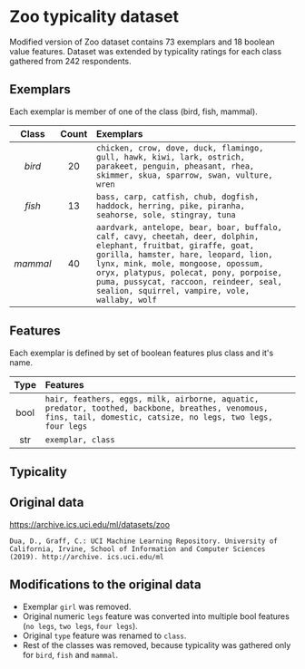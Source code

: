 # Zoo typicality dataset
Modified version of Zoo dataset contains 73 exemplars and 18 boolean value features. Dataset was extended by typicality ratings for each class gathered from 242 respondents.

## Exemplars
Each exemplar is member of one of the class (bird, fish, mammal).

| Class        | Count         | Exemplars  |
|:------------:|:-------------:|:---------- |
| *bird*       | 20            | ```chicken, crow, dove, duck, flamingo, gull, hawk, kiwi, lark, ostrich, parakeet, penguin, pheasant, rhea, skimmer, skua, sparrow, swan, vulture, wren``` |
| *fish*       | 13            | ```bass, carp, catfish, chub, dogfish, haddock, herring, pike, piranha, seahorse, sole, stingray, tuna``` |
| *mammal*     | 40            | ```aardvark, antelope, bear, boar, buffalo, calf, cavy, cheetah, deer, dolphin, elephant, fruitbat, giraffe, goat, gorilla, hamster, hare, leopard, lion, lynx, mink, mole, mongoose, opossum, oryx, platypus, polecat, pony, porpoise, puma, pussycat, raccoon, reindeer, seal, sealion, squirrel, vampire, vole, wallaby, wolf``` |

## Features
Each exemplar is defined by set of boolean features plus class and it's name.

| Type         | Features    |
|:------------:|:----------- |
| bool         | ```hair, feathers, eggs, milk, airborne, aquatic, predator, toothed, backbone, breathes, venomous, fins, tail, domestic, catsize, no legs, two legs, four legs``` |
| str          | ```exemplar, class``` |

## Typicality


## Original data
https://archive.ics.uci.edu/ml/datasets/zoo

```
Dua, D., Graff, C.: UCI Machine Learning Repository. University of California, Irvine, School of Information and Computer Sciences (2019). http://archive. ics.uci.edu/ml
```

## Modifications to the original data
* Exemplar `girl` was removed.
* Original numeric `legs` feature was converted into multiple bool features (`no legs`, `two legs`, `four legs`).
* Original `type` feature was renamed to `class`.
* Rest of the classes was removed, because typicality was gathered only for `bird`, `fish` and `mammal`.
